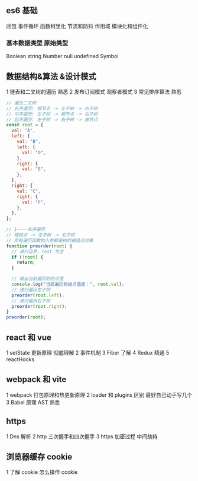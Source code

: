## es6 基础

闭包 事件循环 函数柯里化 节流和防抖 作用域 模块化和组件化

### 基本数据类型 原始类型

Boolean string Number null undefined Symbol

## 数据结构&算法 &设计模式

1 链表和二叉树的遍历 熟悉
2 发布订阅模式 观察者模式
3 常见排序算法 熟悉

```js
// 遍历二叉树
// 先序遍历: 根节点 -> 左子树 -> 右子树
// 中序遍历: 左子树 -> 根节点 -> 右子树
// 后序遍历: 左子树 -> 右子树 -> 根节点
const root = {
  val: "A",
  left: {
    val: "B",
    left: {
      val: "D",
    },
    right: {
      val: "E",
    },
  },
  right: {
    val: "C",
    right: {
      val: "F",
    },
  },
};

// 1————先序遍历
// 根结点 -> 左子树 -> 右子树
// 所有遍历函数的入参都是树的根结点对象
function preorder(root) {
  // 递归边界，root 为空
  if (!root) {
    return;
  }

  // 输出当前遍历的结点值
  console.log("当前遍历的结点值是：", root.val);
  // 递归遍历左子树
  preorder(root.left);
  // 递归遍历右子树
  preorder(root.right);
}
preorder(root);
```

## react 和 vue

1 setState 更新原理 彻底理解
2 事件机制
3 Fiber 了解
4 Redux 精通
5 reactHooks

## webpack 和 vite

1 webpack 打包原理和热更新原理
2 loader 和 plugins 区别 最好自己动手写几个
3 Babel 原理 AST 熟悉

## https

1 Dns 解析
2 http 三次握手和四次握手
3 https 加密过程 中间劫持

## 浏览器缓存 cookie

1 了解 cookie 怎么操作 ccokie
